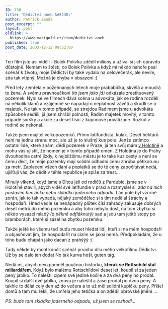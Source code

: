 ```yaml
---
ID: 738
title: 'Dědictví aneb &#8230;'
author: Patrick Zandl
post_excerpt: ""
layout: post
oldlink: >
  https://www.marigold.cz/item/dedictvi-aneb
published: true
post_date: 2003-12-12 09:52:00
---
```

<p>
Ten film jste asi viděli - Bolek Polívka zdědil miliony a užíval si jich opravdu důstojně. Nemám to štěstí, co Bolek Polívka a když mi někdo nahoře psal scénář k životu, moje Dědictví by také vydalo na celovečerák, ale nevím, zda tak vtipný. Možná je chyba v obsazení :)</p>

<p>
Před lety zemřela v požehnaných letech moje prababička, skvělá a moudrá to žena. A svému pravnoučkovi <EM>(to jsem jako já) </EM>odkázala zrestituovaný pozemek. Nyní se ve filmech dává scéna u advokáta, jak se rodina rozdělí na několik klanů a vzájemně se napadají o neplatnost závěti a škudlí se o majetek. Ne tak v tomto případě, se strejdou Radimem jsme u advokáta způsobně seděli, já jsem shrábl polnosti, Radim majetek movitý, v tomto případě svršky a akcie za deset tisíc z kuponové privatizace. Rozkol v rodině se&#160;nekonal. </p>

<p>
Takže jsem majitel velkopozemků. Přímo latifundista, kulak. Deset hektarů není na jednu stranu moc, ale už je to slušný kus pole. Jenže zatímco ostatní lidé, které znám, dědí pozemek v Praze, já ten svůj mám <A href="http://mapy.atlas.cz/aquariusnet/frm_map.asp?S_LAYERS=&amp;S_CT=mapy&amp;S_LANG=CZ&amp;S_BGC=%232165C6&amp;S_PTRDS=AtlasCR&amp;S_CY=662300&amp;S_ID=1555700&amp;S_SX=1070183.3333333332&amp;S_IS_IE=True&amp;S_NW=2&amp;S_IMGW=900&amp;S_OVERLAY=&amp;S_UserID=&amp;S_ID_SM=15580&amp;S_NAME=Obec+Holot%EDn+&amp;S_LAY=100030&amp;S_PTRSC=64000&amp;S_PTRY=662300&amp;S_IMGH=700&amp;S_PTRX=1069100&amp;S_PTR=1&amp;S_NH=2&amp;S_CX=1069100&amp;S_SC=64000&amp;S_SY=662190&amp;S_DS=AtlasCR&amp;S_ROUTEID=0&amp;DS=AtlasCR&amp;SC=150000" target=_blank>v Holotíně</A> a mohu vás ujistit, že nomen je v tomto případě omen. Z Holotína je do Prahy dvouhodina ostré jízdy, k nejbližšímu městu je to také kus cesty a není se čemu divit, že moje pozemky mají solidní odhadní cenu zhruba pětikorunu za metr. Zaplacení všech daní a poplatků se do té ceny započítávat nedá, ujišťuji vás, že dědit v téhle republice je spíše za trest...</p>

<p>
Minulý víkend, když jsme s Ditou jeli od rodičů z Pardubic, jsme se v Holotíně stavili, abych viděl své latifundie v praxi a rozmyslel si, <EM>zda na nich postavím benzinku nebo skládku jaderného odpadu.</EM> Lán pole byl vzorně zorán, jak to tak vypadá, nějaký zemědělec si s tím nedělal štráchy a hospodaří. Hned vedle se nenápadný plůtek čísi zahrady zakusuje dobrých deset metrů do mého pozemku a aby toho nebylo dost, na tom zbytku si někdo vysázel mladý <EM>(a pěkně odfláknutý) </EM>sad a jsou tam ještě stopy po bramborách, které si sázel na zbytku pozemku. </p>

<p>
Takže ještě ke všemu teď budu muset hledat lidi, kteří si na mém hospodaří a objasňovat jim, že hospodařit na cizím se jaksi nemá. Předpokládám, že u toho budu chápán jako dacan z prahýýý :(</p>

<p>
Tady někde by mohl končit scénář prvního dílu mého velkofilmu Dědictví. Už by se dalo jen dodat No tak kurva hoši, guten tág.</p>

<p>
Nedá mi, abych nevzpomněl poučnou historku, <STRONG>kterak se Rottschild stal miliardářem</STRONG>. Když bylo malému Rottschildovi deset let, koupil si za jeden peny jablko. To naleštil cípem své jediné košile a za dva peny ho prodal. Koupil si další dvě jablka, znovu je naleštil a zase prodal po dvou peny. A takhle to dělal celý den až do večera a to už měl solidní kupičku peny. Přišel domů a tam mu řekli, že umřela jeho tetička a on zdědil obrovské jmění ...</p>

<p>
<EM>PS: bude tam skládka jaderného odpadu, už jsem se rozhodl...</EM></p>
